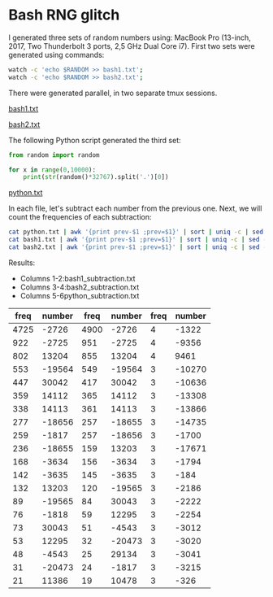 # Bash RNG glitch

I generated three sets of random numbers using: MacBook Pro (13-inch, 2017, Two Thunderbolt 3 ports, 2,5 GHz Dual Core i7). First two sets were generated using commands:
```bash
watch -c 'echo $RANDOM >> bash1.txt';
watch -c 'echo $RANDOM >> bash2.txt';
```
There were generated parallel, in two separate tmux sessions.

[bash1.txt](./bash1.txt)

[bash2.txt](./bash2.txt)


The following Python script generated the third set:
```python
from random import random

for x in range(0,10000):
    print(str(random()*32767).split('.')[0])
```

[python.txt](./python.txt)


In each file, let's subtract each number from the previous one. Next, we will count the frequencies of each subtraction:
```bash
cat python.txt | awk '{print prev-$1 ;prev=$1}' | sort | uniq -c | sed -e 's/^ *//' | sort -t ' '  -k 1rn,2rn > python_subtraction.txt
cat bash1.txt | awk '{print prev-$1 ;prev=$1}' | sort | uniq -c | sed -e 's/^ *//' | sort -t ' '  -k 1rn,2rn > bash1_subtraction.txt
cat bash2.txt | awk '{print prev-$1 ;prev=$1}' | sort | uniq -c | sed -e 's/^ *//' | sort -t ' '  -k 1rn,2rn > bash2_subtraction.txt
```

Results:

* Columns 1-2:bash1_subtraction.txt
* Columns 3-4:bash2_subtraction.txt
* Columns 5-6python_subtraction.txt

freq|number|freq|number|freq|number
----|------|----|------|----|--------
4725|-2726|4900|-2726|4|-1322
922|-2725|951|-2725|4|-9356
802|13204|855|13204|4|9461
553|-19564|549|-19564|3|-10270
447|30042|417|30042|3|-10636
359|14112|365|14112|3|-13308
338|14113|361|14113|3|-13866
277|-18656|257|-18655|3|-14735
259|-1817|257|-18656|3|-1700
236|-18655|159|13203|3|-17671
168|-3634|156|-3634|3|-1794
142|-3635|145|-3635|3|-184
132|13203|120|-19565|3|-2186
89|-19565|84|30043|3|-2222
76|-1818|59|12295|3|-2254
73|30043|51|-4543|3|-3012
53|12295|32|-20473|3|-3020
48|-4543|25|29134|3|-3041
31|-20473|24|-1817|3|-3215
21|11386|19|10478|3|-326
